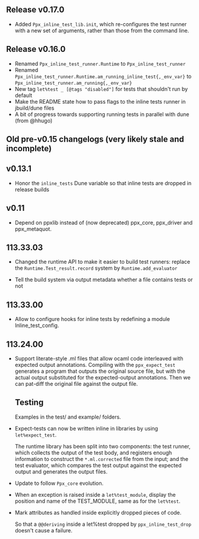 ## Release v0.17.0

* Added `Ppx_inline_test_lib.init`, which re-configures the test runner with a new set of arguments, rather than those from the command line.


## Release v0.16.0

- Renamed `Ppx_inline_test_runner.Runtime` to `Ppx_inline_test_runner`
- Renamed `Ppx_inline_test_runner.Runtime.am_running_inline_test{,_env_var}` to `Ppx_inline_test_runner.am_running{,_env_var}`
- New tag `let%test _ [@tags "disabled"]` for tests that shouldn't run by default
- Make the README state how to pass flags to the inline tests runner in jbuild/dune files
- A bit of progress towards supporting running tests in parallel with dune (from @hhugo)

## Old pre-v0.15 changelogs (very likely stale and incomplete)

## v0.13.1

- Honor the `inline_tests` Dune variable so that inline tests are
  dropped in release builds

## v0.11

- Depend on ppxlib instead of (now deprecated) ppx\_core, ppx\_driver and
  ppx\_metaquot.

## 113.33.03

- Changed the runtime API to make it easier to build test runners:
  replace the `Runtime.Test_result.record` system by
  `Runtime.add_evaluator`

- Tell the build system via output metadata whether a file contains
  tests or not

## 113.33.00

- Allow to configure hooks for inline tests by redefining a module
  Inline\_test\_config.

## 113.24.00

- Support literate-style .ml files that allow ocaml code interleaved with expected output
  annotations. Compiling with the `ppx_expect_test` generates a program that outputs the
  original source file, but with the actual output substituted for the expected-output
  annotations. Then we can pat-diff the original file against the output file.

  Testing
  -------
  Examples in the test/ and example/ folders.

- Expect-tests can now be written inline in libraries by using `let%expect_test`.

  The runtime library has been split into two components: the test runner, which
  collects the output of the test body, and registers enough information to
  construct the `*.ml.corrected` file from the input; and the test evaluator,
  which compares the test output against the expected output and generates the
  output files.

- Update to follow `Ppx_core` evolution.

- When an exception is raised inside a `let%test_module`, display the position
  and name of the TEST\_MODULE, same as for the `let%test`.

- Mark attributes as handled inside explicitly dropped pieces of code.

  So that a `@@deriving` inside a let%test dropped by
  `ppx_inline_test_drop` doesn't cause a failure.
